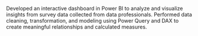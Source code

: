 Developed an interactive dashboard in Power BI to analyze and visualize insights from survey data collected from data professionals. Performed data cleaning, transformation, and modeling using Power Query and DAX to create meaningful relationships and calculated measures.
